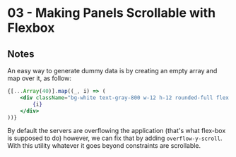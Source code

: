 # 03 - Making Panels Scrollable with Flexbox

## Notes

<TimeStamp start="0:38" end="0:45">

An easy way to generate dummy data is by creating an empty array and map over it, as follow:

```jsx 
{[...Array(40)].map((_, i) => (
    <div className="bg-white text-gray-800 w-12 h-12 rounded-full flex items-center justify-center">
        {i}
    </div>
))}
```

</TimeStamp>

<TimeStamp start="1:07" end="1:35">

By default the servers are overflowing the application (that's what flex-box is supposed to do) however, we can fix that by adding `overflow-y-scroll`. With this utility whatever it goes beyond constraints are scrollable. 

</TimeStamp>
